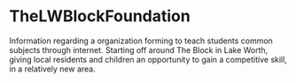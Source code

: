 # TheLWBlockFoundation
Information regarding a organization forming to teach students common subjects through internet. Starting off around The Block in Lake Worth, giving local residents and children an opportunity to gain a competitive skill, in a relatively new area.
